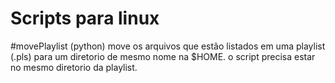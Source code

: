 # Scripts para linux 

#movePlaylist (python)
move os arquivos que estão listados em uma playlist (.pls) para um diretorio de mesmo nome na $HOME. 
o script precisa estar no mesmo diretorio da playlist. 
